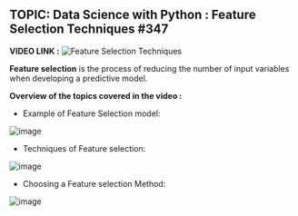 ## TOPIC: Data Science with Python : Feature Selection Techniques #347

**VIDEO LINK :**
![Feature Selection Techniques](https://drive.google.com/file/d/16fDMa39he98Gla7NNlBbN_l0vXFuZwvT/view)

**Feature selection** is the process of reducing the number of input variables when developing a predictive model.

**Overview of the topics covered in the video :**

- Example of Feature Selection model:

![image](https://user-images.githubusercontent.com/63282184/134139336-9ae6b4c6-c704-41bd-b447-9c2ac59ff818.png)

- Techniques of Feature selection: 

![image](https://user-images.githubusercontent.com/63282184/134139999-2ece2ecd-30cf-4578-9071-3f60e092a905.png)

- Choosing a Feature selection Method: 

![image](https://user-images.githubusercontent.com/63282184/134143018-b9b858a2-edc6-4a5c-a1eb-d1fbe69bca50.png)



